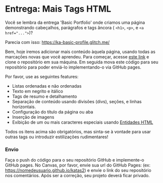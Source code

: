 # Entrega: Mais Tags HTML

Você se lembra da entrega 'Basic Portfolio' onde criamos uma página demonstrando cabeçalhos, parágrafos e tags âncora ( `<h1>`, `<p>`, e `<a href="...">`)?

Parecia com isso: https://ka-basic-profile.glitch.me/

Bem, hoje iremos adicionar mais conteúdo àquela página, usando todas as marcações novas que você aprendeu. 
Para começar, acesse [este link](https://classroom.github.com/a/EC7GmVBd) e clone o repositório em sua máquina. Em seguida mova este código para seu repositório para poder enviá-lo implementando-o via GitHub pages.

Por favor, use as seguintes features:

*   Listas ordenadas e não ordenadas
*   Texto em negrito e itálico
*   Tags de resumo e detalhamento
*   Separação de conteúdo usando divisões (divs), seções, e linhas horizontais.
*   Configuração do título da página ou aba
*   Inserção de imagens
*   Exibição de um ou mais caracteres especiais usando [Entidades HTML](https://www.w3schools.com/html/html_entities.asp)

Todos os itens acima são obrigatórios, mas sinta-se à vontade para usar outras tags ou introduzir estilizações rudimentares!

### Envio

Faça o push do código para o seu repositório GitHub e implemente-o GitHub pages. No Canvas, por favor, envie sua url do GitHub Pages:
(ex: https://nomedeusuario.github.io/katas2) e envie o link do seu repositório nos comentários. Após ser a correção, seu projeto deverá ficar privado.
